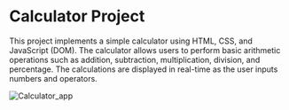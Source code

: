 # Calculator Project

This project implements a simple calculator using HTML, CSS, and JavaScript (DOM). The calculator allows users to perform basic arithmetic operations such as addition, subtraction, multiplication, division, and percentage. The calculations are displayed in real-time as the user inputs numbers and operators.

![Calculator_app](https://github.com/Mercyfulll/calculator_app/assets/107861287/c3930bfe-0b8f-47e1-865e-be0129d8f0fa)
